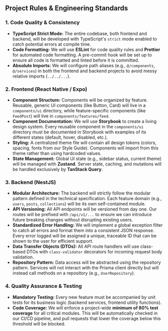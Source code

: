 ## **Project Rules & Engineering Standards**

### **1\. Code Quality & Consistency**

* **TypeScript Strict Mode:** The entire codebase, both frontend and backend, will be developed with TypeScript's `strict` mode enabled to catch potential errors at compile time.  
* **Code Formatting:** We will use **ESLint** for code quality rules and **Prettier** for automated code formatting. A pre-commit hook will be set up to ensure all code is formatted and linted before it is committed.  
* **Absolute Imports:** We will configure path aliases (e.g., `@/components`, `@/services`) in both the frontend and backend projects to avoid messy relative imports (`../../...`).

### **2\. Frontend (React Native / Expo)**

* **Component Structure:** Components will be organized by feature. Reusable, generic UI components (like Button, Card) will live in a `components/ui` directory, while feature-specific components (like `FeedPost`) will live in `components/features/feed`.  
* **Component Documentation:** We will use **Storybook** to create a living design system. Every reusable component in the `components/ui` directory must be documented in Storybook with examples of its different states (default, hover, disabled, etc.).  
* **Styling:** A centralized theme file will contain all design tokens (colors, spacing, fonts from our Style Guide). Components will import from this theme rather than using hardcoded values.  
* **State Management:** Global UI state (e.g., sidebar status, current theme) will be managed with **Zustand**. Server state, caching, and mutations will be handled exclusively by **TanStack Query**.

### **3\. Backend (NestJS)**

* **Modular Architecture:** The backend will strictly follow the modular pattern defined in the technical specification. Each feature domain (e.g., `users`, `posts`, `collections`) will be its own self-contained module.  
* **API Versioning:** All API endpoints will be versioned from day one. Our routes will be prefixed with `/api/v1/...` to ensure we can introduce future breaking changes without disrupting existing users.  
* **Standardized Error Handling:** We will implement a global exception filter to catch all errors and format them into a consistent JSON response. Every error logged will be assigned a unique, traceable ID that can be shown to the user for efficient support.  
* **Data Transfer Objects (DTOs):** All API route handlers will use class-based DTOs with `class-validator` decorators for incoming request body validation.  
* **Repository Pattern:** Data access will be abstracted using the repository pattern. Services will not interact with the Prisma client directly but will instead call methods on a repository (e.g., `UserRepository`).

### **4\. Quality Assurance & Testing**

* **Mandatory Testing:** Every new feature must be accompanied by unit tests for its business logic (backend services, frontend utility functions).  
* **Code Coverage:** We will enforce a project-wide **minimum of 80% test coverage** for all critical modules. This will be automatically checked in our CI/CD pipeline, and pull requests that lower the coverage below this threshold will be blocked.

